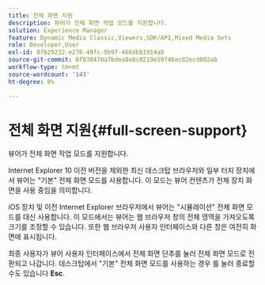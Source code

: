 ```yaml
---
title: 전체 화면 지원
description: 뷰어가 전체 화면 작업 모드를 지원합니다.
solution: Experience Manager
feature: Dynamic Media Classic,Viewers,SDK/API,Mixed Media Sets
role: Developer,User
exl-id: 8fb29232-e276-49fc-9b97-466dbb1914a8
source-git-commit: 6f838470a7bdea8e8c0219e59746ec82ecd802a8
workflow-type: tm+mt
source-wordcount: '143'
ht-degree: 0%

---
```


# 전체 화면 지원{#full-screen-support}

뷰어가 전체 화면 작업 모드를 지원합니다.

Internet Explorer 10 이전 버전을 제외한 최신 데스크탑 브라우저와 일부 터치 장치에서 뷰어는 &quot;기본&quot; 전체 화면 모드를 사용합니다. 이 모드는 뷰어 컨텐츠가 전체 장치 화면을 사용 중임을 의미합니다.

iOS 장치 및 이전 Internet Explorer 브라우저에서 뷰어는 &quot;시뮬레이션&quot; 전체 화면 모드를 대신 사용합니다. 이 모드에서는 뷰어는 웹 브라우저 창의 전체 영역을 가져오도록 크기를 조정할 수 있습니다. 또한 웹 브라우저 사용자 인터페이스와 다른 창은 여전히 화면에 표시됩니다.

최종 사용자가 뷰어 사용자 인터페이스에서 전체 화면 단추를 눌러 전체 화면 모드로 전환되고 나갑니다. 데스크탑에서 &quot;기본&quot; 전체 화면 모드를 사용하는 경우 를 눌러 종료할 수도 있습니다 **Esc**.
